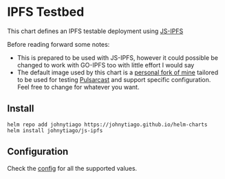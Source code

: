 # IPFS Testbed

This chart defines an IPFS testable deployment using [JS-IPFS](https://github.com/ipfs/js-ipfs)

Before reading forward some notes:
  * This is prepared to be used with JS-IPFS, however it could possible be changed to work with GO-IPFS too with little effort I would say
  * The default image used by this chart is a [personal fork of mine](https://gitlab.com/jgantunes/js-ipfs/container_registry) tailored to be used for testing [Pulsarcast](https://github.com/jgantunes/js-pulsarcast) and support specific configuration. Feel free to change for whatever you want.

## Install

```
helm repo add johnytiago https://johnytiago.github.io/helm-charts
helm install johnytiago/js-ipfs

```

## Configuration

Check the [config](./values.yaml) for all the supported values.
